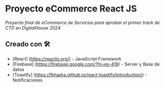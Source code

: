 # Proyecto eCommerce React JS

_Proyecto final de eCommerce de Servicios para aprobar el primer track de CTD en DigitalHouse 2024_

## Creado con 🛠️

* [React] (https://reactjs.org/) - JavaScript Framework
* [Firebase] (https://firebase.google.com/?hl=es-419) - Server y Base de datos
* [Toastify] (https://fkhadra.github.io/react-toastify/introduction/) - Notificaciones

